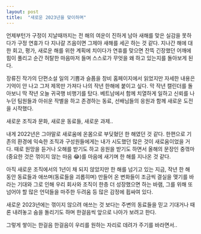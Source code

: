 ```yaml
---
layout: post
title:  "새로운 2023년을 맞이하며"
---
```


언제부턴가 구정이 지날때까지는 전 해의 여운이 진하게 남아 새해를 맞은 실감을 못하다가 구정 연휴가 다 지나갈 즈음이면 그제야 새해를 세곤 하는 것 같다. 지나간 해에 대한 회고, 평가, 새로운 해를 위한 계획에 치이다가 연휴를 맞으면 잔뜩 긴장했던 어깨에 힘이 풀리고 순간 허탈한 마음마저 들며 스스로가 무엇을 왜 하고 있는지를 돌아보게 된다.

장류진 작가의 단편소설 일의 기쁨과 슬픔을 창비 홈페이지에서 읽었지만 자세한 내용은 기억이 안 나고 그저 제목만 가져다 나의 작년 한해에 붙이고 싶다. 막 작년 캘린더를 돌아보니 딱 작년 오늘 귀국행 비행기를 탔다. 베트남에서 함께 치열하게 일하고 신뢰를 나누던 팀원들과 아쉬운 작별을 하고 존경하는 동료, 선배님들의 응원과 함께 새로운 도전을 시작했다. 


새로운 조직과 문화, 새로운 동료들, 새로운 과제..

내게 2022년은 그야말로 새로움에 온몸으로 부딪혔던 한 해였던 것 같다. 한편으로 기존의 환경에 익숙한 조직과 구성원들에게는 내가 시도했던 많은 것이 새로움이었을 거다. 때로 원망을 듣거나 오해를 받기도 하고 응원을 받기도 하면서 올해의 문장인 중꺾마(중요한 것은 꺾이지 않는 마음 😂)를 마음에 새기며 한 해를 지나온 것 같다. 


아직 새로운 조직에서의 1년이 채 되지 않았지만 한 해를 넘기고 있는 지금, 작년 한 해 동안 동료들과 애쓰며(동료들을 괴롭히며) 만들어 온 변화들이 조금씩 결실을 맺기를 바라는 기대와 그로 인해 우리 회사와 조직이 한층 더 성장했으면 하는 바램, 그를 위해 또 넘어야 할 많은 언덕들을 마주한 두려움 등 많은 감정에 휩싸여 있다.


새로운 2023년에는 꺾이지 않으려 애쓰는 것 보다는 주변의 동료들을 믿고 기대거나 때론 내려놓고 숨을 돌리기도 하며 한걸음씩 앞으로 나아가 보려고 한다. 

그렇게 쌓이는 한걸음 한걸음이 우리를 원하는 자리로 데려가 주기를 바라면서..

